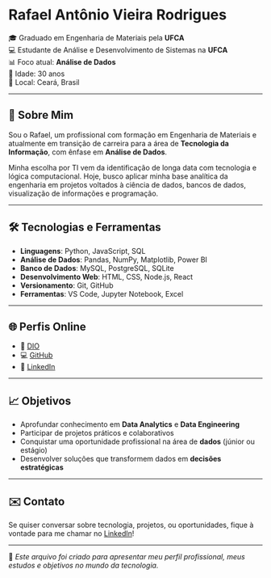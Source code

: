 # Rafael Antônio Vieira Rodrigues

🎓 Graduado em Engenharia de Materiais pela **UFCA**  
💻 Estudante de Análise e Desenvolvimento de Sistemas na **UFCA**  
📊 Foco atual: **Análise de Dados**  
📍 Idade: 30 anos  
📌 Local: Ceará, Brasil  

---

## 👋 Sobre Mim

Sou o Rafael, um profissional com formação em Engenharia de Materiais e atualmente em transição de carreira para a área de **Tecnologia da Informação**, com ênfase em **Análise de Dados**.

Minha escolha por TI vem da identificação de longa data com tecnologia e lógica computacional. Hoje, busco aplicar minha base analítica da engenharia em projetos voltados à ciência de dados, bancos de dados, visualização de informações e programação.

---

## 🛠️ Tecnologias e Ferramentas

- **Linguagens**: Python, JavaScript, SQL
- **Análise de Dados**: Pandas, NumPy, Matplotlib, Power BI
- **Banco de Dados**: MySQL, PostgreSQL, SQLite
- **Desenvolvimento Web**: HTML, CSS, Node.js, React
- **Versionamento**: Git, GitHub
- **Ferramentas**: VS Code, Jupyter Notebook, Excel

---

## 🌐 Perfis Online

- 🔗 [DIO](https://www.dio.me/users/rafael_rodrigues_77465)
- 💻 [GitHub](https://github.com/raffaelvieir)
- 👔 [LinkedIn](https://www.linkedin.com/in/rafael-antonio-vieira-rodrigues-78a363327/)

---

## 📈 Objetivos

- Aprofundar conhecimento em **Data Analytics** e **Data Engineering**
- Participar de projetos práticos e colaborativos
- Conquistar uma oportunidade profissional na área de **dados** (júnior ou estágio)
- Desenvolver soluções que transformem dados em **decisões estratégicas**

---

## ✉️ Contato

Se quiser conversar sobre tecnologia, projetos, ou oportunidades, fique à vontade para me chamar no [LinkedIn](https://www.linkedin.com/in/rafael-antonio-vieira-rodrigues-78a363327/)!

---

📁 _Este arquivo foi criado para apresentar meu perfil profissional, meus estudos e objetivos no mundo da tecnologia._
